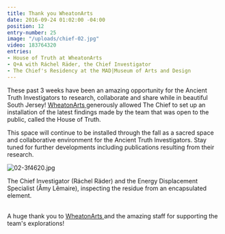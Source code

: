 ```yaml
---
title: Thank you WheatonArts
date: 2016-09-24 01:02:00 -04:00
position: 12
entry-number: 25
image: "/uploads/chief-02.jpg"
video: 183764320
entries:
- House of Truth at WheatonArts
- Q+A with Ráchel Räder, the Chief Investigator
- The Chief's Residency at the MAD|Museum of Arts and Design
---
```


These past 3 weeks have been an amazing opportunity for the Ancient Truth Investigators to research, collaborate and share while in beautiful South Jersey! [WheatonArts   ](http://www.wheatonarts.org/)generously allowed The Chief to set up an installation of the latest findings made by the team that was open to the public, called the House of Truth.

This space will continue to be installed through the fall as a sacred space and collaborative environment for the Ancient Truth Investigators. Stay tuned for further developments including publications resulting from their research.

![02-3f4620.jpg](/uploads/02-3f4620.jpg)

The Chief Investigator (Ráchel Räder) and the Energy Displacement Specialist (Åmy Lêmaire), inspecting the residue from an encapsulated element.

\
A huge thank you to [WheatonArts ](http://www.wheatonarts.org/)and the amazing staff for supporting the team's explorations!
